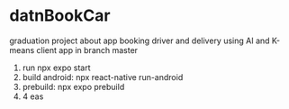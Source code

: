 # datnBookCar
 graduation project about app booking driver and delivery using AI and K-means
client app in branch master

1. run npx expo start
2. build android:  npx react-native run-android
3. prebuild: npx expo prebuild
4. 4 eas
